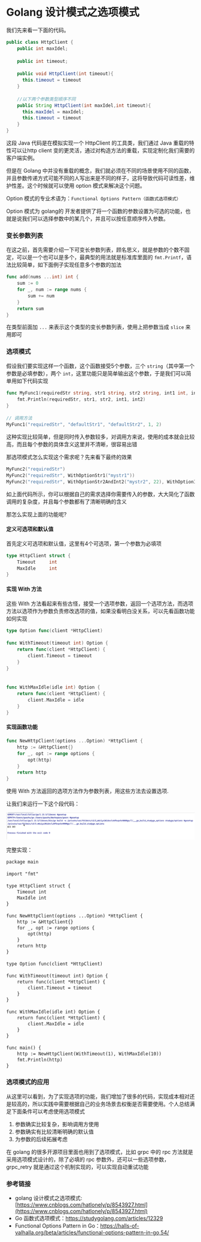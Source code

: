# Golang 设计模式之选项模式

我们先来看一下面的代码。

```java
public class HttpClient {
    public int maxIdel;
  
    public int timeout;
  
    public void HttpClient(int timeout){
      this.timeout = timeout
    }   
 
    //以下两个参数类型顺序不同
    public String HttpClient(int maxIdel,int timeout){
      this.maxIdel = maxIdel;
      this.timeout = timeout
    }   
}
```

这段 Java 代码是在模拟实现一个 HttpClient 的工具类，我们通过 Java 重载的特性可以让http client 变的更灵活，通过对构造方法的重载，实现定制化我们需要的客户端实例。

但是在 Golang 中并没有重载的概念，我们就必须在不同的场景使用不同的函数，并且参数传递方式可能不同的人写出来是不同的样子，这将导致代码可读性差，维护性差。这个时候就可以使用 option 模式来解决这个问题。

Option 模式的专业术语为：`Functional Options Pattern（函数式选项模式）`

Option 模式为 golang的 开发者提供了将一个函数的参数设置为可选的功能，也就是说我们可以选择参数中的某几个，并且可以按任意顺序传入参数。

### 变长参数列表

在这之前，首先需要介绍一下可变长参数列表，顾名思义，就是参数的个数不固定，可以是一个也可以是多个，最典型的用法就是标准库里面的 `fmt.Printf`，语法比较简单，如下面例子实现任意多个参数的加法

```go
func add(nums ...int) int {
    sum := 0
    for _, num := range nums {
        sum += num
    }
    return sum
}
```

在类型前面加 `...` 来表示这个类型的变长参数列表，使用上把参数当成 `slice` 来用即可

### 选项模式

假设我们要实现这样一个函数，这个函数接受5个参数，三个 `string`（其中第一个参数是必填参数），两个 `int`，这里功能只是简单输出这个参数，于是我们可以简单用如下代码实现

```go
func MyFunc1(requiredStr string, str1 string, str2 string, int1 int, int2 int) {
    fmt.Println(requiredStr, str1, str2, int1, int2)
}

// 调用方法
MyFunc1("requiredStr", "defaultStr1", "defaultStr2", 1, 2)
```

这种实现比较简单，但是同时传入参数较多，对调用方来说，使用的成本就会比较高，而且每个参数的具体含义这里并不清晰，很容易出错

那选项模式怎么实现这个需求呢？先来看下最终的效果

```go
MyFunc2("requiredStr")
MyFunc2("requiredStr", WithOptionStr1("mystr1"))
MyFunc2("requiredStr", WithOptionStr2AndInt2("mystr2", 22), WithOptionInt1(11))
```

如上面代码所示，你可以根据自己的需求选择你需要传入的参数，大大简化了函数调用的复杂度，并且每个参数都有了清晰明确的含义

那怎么实现上面的功能呢?

#### 定义可选项和默认值

首先定义可选项和默认值，这里有4个可选项，第一个参数为必填项

```go
type HttpClient struct {
	Timeout     int
	MaxIdle     int
}
```

#### 实现 With 方法

这些 With 方法看起来有些古怪，接受一个选项参数，返回一个选项方法，而选项方法以选项作为参数负责修改选项的值，如果没看明白没关系，可以先看函数功能如何实现

```go
type Option func(client *HttpClient)

func WithTimeout(timeout int) Option {
	return func(client *HttpClient) {
		client.Timeout = timeout
	}
}


func WithMaxIdle(idle int) Option {
	return func(client *HttpClient) {
		client.MaxIdle = idle
	}
}
```

#### 实现函数功能

```go
func NewHttpClient(options ...Option) *HttpClient {
	http := &HttpClient{}
	for _, opt := range options {
		opt(http)
	}
	return http
}

```

使用 With 方法返回的选项方法作为参数列表，用这些方法去设置选项.

让我们来运行一下这个段代码：

![image-20211223105748902](../_media/image-20211223105748902.png)



完整实现：

```golang
package main

import "fmt"

type HttpClient struct {
	Timeout int
	MaxIdle int
}

func NewHttpClient(options ...Option) *HttpClient {
	http := &HttpClient{}
	for _, opt := range options {
		opt(http)
	}
	return http
}

type Option func(client *HttpClient)

func WithTimeout(timeout int) Option {
	return func(client *HttpClient) {
		client.Timeout = timeout
	}
}

func WithMaxIdle(idle int) Option {
	return func(client *HttpClient) {
		client.MaxIdle = idle
	}
}

func main() {
	http := NewHttpClient(WithTimeout(1), WithMaxIdle(10))
	fmt.Println(http)
}

```

### 选项模式的应用

从这里可以看到，为了实现选项的功能，我们增加了很多的代码，实现成本相对还是较高的，所以实践中需要根据自己的业务场景去权衡是否需要使用。个人总结满足下面条件可以考虑使用选项模式

1. 参数确实比较复杂，影响调用方使用
2. 参数确实有比较清晰明确的默认值
3. 为参数的后续拓展考虑

在 golang 的很多开源项目里面也用到了选项模式，比如 grpc 中的 rpc 方法就是采用选项模式设计的，除了必填的 rpc 参数外，还可以一些选项参数，grpc_retry 就是通过这个机制实现的，可以实现自动重试功能

### 参考链接

- golang 设计模式之选项模式:[https://www.cnblogs.com/hatlonely/p/8543927.html](https://www.cnblogs.com/hatlonely/p/8543927.html)
- Go 函数式选项模式：https://studygolang.com/articles/12329
- Functional Options Pattern in Go：https://halls-of-valhalla.org/beta/articles/functional-options-pattern-in-go,54/